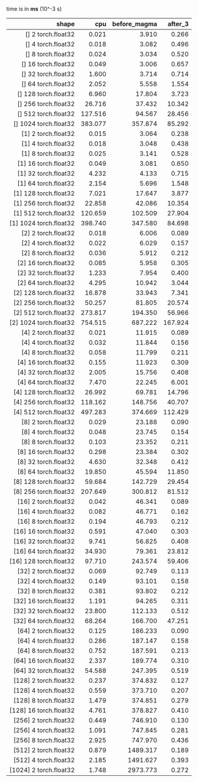 time is in **ms** (10^-3 s)

|shape|cpu|before_magma|after_3|
|---:|---:|---:|---:|
| [] 2 torch.float32 |  0.021 |  3.910 |  0.266 |
| [] 4 torch.float32 |  0.018 |  3.082 |  0.496 |
| [] 8 torch.float32 |  0.024 |  3.034 |  0.520 |
| [] 16 torch.float32 |  0.049 |  3.006 |  0.657 |
| [] 32 torch.float32 |  1.600 |  3.714 |  0.714 |
| [] 64 torch.float32 |  2.052 |  5.558 |  1.554 |
| [] 128 torch.float32 |  6.960 |  17.804 |  3.723 |
| [] 256 torch.float32 |  26.716 |  37.432 |  10.342 |
| [] 512 torch.float32 |  127.516 |  94.567 |  28.456 |
| [] 1024 torch.float32 |  383.077 |  357.874 |  85.292 |
| [1] 2 torch.float32 |  0.015 |  3.064 |  0.238 |
| [1] 4 torch.float32 |  0.018 |  3.048 |  0.438 |
| [1] 8 torch.float32 |  0.025 |  3.141 |  0.528 |
| [1] 16 torch.float32 |  0.049 |  3.081 |  0.650 |
| [1] 32 torch.float32 |  4.232 |  4.133 |  0.715 |
| [1] 64 torch.float32 |  2.154 |  5.696 |  1.548 |
| [1] 128 torch.float32 |  7.021 |  17.647 |  3.877 |
| [1] 256 torch.float32 |  22.858 |  42.086 |  10.354 |
| [1] 512 torch.float32 |  120.659 |  102.509 |  27.904 |
| [1] 1024 torch.float32 |  398.740 |  347.580 |  84.698 |
| [2] 2 torch.float32 |  0.018 |  6.006 |  0.089 |
| [2] 4 torch.float32 |  0.022 |  6.029 |  0.157 |
| [2] 8 torch.float32 |  0.036 |  5.912 |  0.212 |
| [2] 16 torch.float32 |  0.085 |  5.958 |  0.305 |
| [2] 32 torch.float32 |  1.233 |  7.954 |  0.400 |
| [2] 64 torch.float32 |  4.295 |  10.942 |  3.044 |
| [2] 128 torch.float32 |  16.878 |  33.943 |  7.341 |
| [2] 256 torch.float32 |  50.257 |  81.805 |  20.574 |
| [2] 512 torch.float32 |  273.817 |  194.350 |  56.966 |
| [2] 1024 torch.float32 |  754.515 |  687.222 |  167.924 |
| [4] 2 torch.float32 |  0.021 |  11.915 |  0.089 |
| [4] 4 torch.float32 |  0.032 |  11.844 |  0.156 |
| [4] 8 torch.float32 |  0.058 |  11.799 |  0.211 |
| [4] 16 torch.float32 |  0.155 |  11.923 |  0.309 |
| [4] 32 torch.float32 |  2.005 |  15.756 |  0.408 |
| [4] 64 torch.float32 |  7.470 |  22.245 |  6.001 |
| [4] 128 torch.float32 |  26.992 |  69.781 |  14.796 |
| [4] 256 torch.float32 |  118.162 |  148.756 |  40.707 |
| [4] 512 torch.float32 |  497.283 |  374.669 |  112.429 |
| [8] 2 torch.float32 |  0.029 |  23.188 |  0.090 |
| [8] 4 torch.float32 |  0.048 |  23.745 |  0.154 |
| [8] 8 torch.float32 |  0.103 |  23.352 |  0.211 |
| [8] 16 torch.float32 |  0.298 |  23.384 |  0.302 |
| [8] 32 torch.float32 |  4.630 |  32.348 |  0.412 |
| [8] 64 torch.float32 |  19.850 |  45.594 |  11.850 |
| [8] 128 torch.float32 |  59.684 |  142.729 |  29.454 |
| [8] 256 torch.float32 |  207.649 |  300.812 |  81.512 |
| [16] 2 torch.float32 |  0.042 |  46.341 |  0.089 |
| [16] 4 torch.float32 |  0.082 |  46.771 |  0.162 |
| [16] 8 torch.float32 |  0.194 |  46.793 |  0.212 |
| [16] 16 torch.float32 |  0.591 |  47.040 |  0.303 |
| [16] 32 torch.float32 |  9.741 |  56.825 |  0.408 |
| [16] 64 torch.float32 |  34.930 |  79.361 |  23.812 |
| [16] 128 torch.float32 |  97.710 |  243.574 |  59.406 |
| [32] 2 torch.float32 |  0.069 |  92.749 |  0.113 |
| [32] 4 torch.float32 |  0.149 |  93.101 |  0.158 |
| [32] 8 torch.float32 |  0.381 |  93.802 |  0.212 |
| [32] 16 torch.float32 |  1.191 |  94.265 |  0.311 |
| [32] 32 torch.float32 |  23.800 |  112.133 |  0.512 |
| [32] 64 torch.float32 |  68.264 |  166.700 |  47.251 |
| [64] 2 torch.float32 |  0.125 |  186.233 |  0.090 |
| [64] 4 torch.float32 |  0.286 |  187.147 |  0.158 |
| [64] 8 torch.float32 |  0.752 |  187.591 |  0.213 |
| [64] 16 torch.float32 |  2.337 |  189.774 |  0.310 |
| [64] 32 torch.float32 |  54.588 |  247.395 |  0.519 |
| [128] 2 torch.float32 |  0.237 |  374.832 |  0.127 |
| [128] 4 torch.float32 |  0.559 |  373.710 |  0.207 |
| [128] 8 torch.float32 |  1.479 |  374.851 |  0.279 |
| [128] 16 torch.float32 |  4.761 |  378.827 |  0.410 |
| [256] 2 torch.float32 |  0.449 |  746.910 |  0.130 |
| [256] 4 torch.float32 |  1.091 |  747.845 |  0.281 |
| [256] 8 torch.float32 |  2.925 |  747.970 |  0.436 |
| [512] 2 torch.float32 |  0.879 |  1489.317 |  0.189 |
| [512] 4 torch.float32 |  2.185 |  1491.627 |  0.393 |
| [1024] 2 torch.float32 |  1.748 |  2973.773 |  0.272 |
